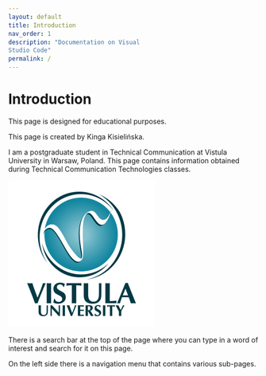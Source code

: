 ```yaml
---
layout: default
title: Introduction
nav_order: 1
description: "Documentation on Visual  
Studio Code"
permalink: /
---
```



# Introduction

This page is designed for educational purposes.  

This page is created by Kinga Kisielińska.  

I am a postgraduate student in Technical Communication at Vistula University in Warsaw, Poland. This page contains information obtained during Technical Communication Technologies classes.

![logo](/assets/images/1-vistul-university-en.png)   


There is a search bar at the top of the page where you can type in a word of interest and search for it on this page.  

On the left side there is a navigation menu that contains various sub-pages.
